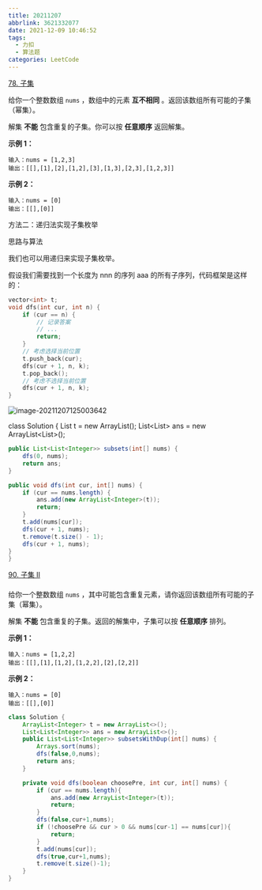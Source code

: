 ```yaml
---
title: 20211207
abbrlink: 3621332077
date: 2021-12-09 10:46:52
tags:
  - 力扣
  - 算法题
categories: LeetCode
---
```

[78. 子集](https://leetcode-cn.com/problems/subsets/)

给你一个整数数组 `nums` ，数组中的元素 **互不相同** 。返回该数组所有可能的子集（幂集）。

解集 **不能** 包含重复的子集。你可以按 **任意顺序** 返回解集。

**示例 1：**

```
输入：nums = [1,2,3]
输出：[[],[1],[2],[1,2],[3],[1,3],[2,3],[1,2,3]]
```

**示例 2：**

```
输入：nums = [0]
输出：[[],[0]]
```

方法二：递归法实现子集枚举

思路与算法

我们也可以用递归来实现子集枚举。

假设我们需要找到一个长度为 nnn 的序列 aaa 的所有子序列，代码框架是这样的：

```c++
vector<int> t;
void dfs(int cur, int n) {
    if (cur == n) {
        // 记录答案
        // ...
        return;
    }
    // 考虑选择当前位置
    t.push_back(cur);
    dfs(cur + 1, n, k);
    t.pop_back();
    // 考虑不选择当前位置
    dfs(cur + 1, n, k);
}


```

![image-20211207125003642](https://qingyun-test.oss-cn-hangzhou.aliyuncs.com/img/image-20211207125003642.png?x-oss-process=style/qingyun)

class Solution {
    List<Integer> t = new ArrayList<Integer>();
    List<List<Integer>> ans = new ArrayList<List<Integer>>();

```java
public List<List<Integer>> subsets(int[] nums) {
    dfs(0, nums);
    return ans;
}

public void dfs(int cur, int[] nums) {
    if (cur == nums.length) {
        ans.add(new ArrayList<Integer>(t));
        return;
    }
    t.add(nums[cur]);
    dfs(cur + 1, nums);
    t.remove(t.size() - 1);
    dfs(cur + 1, nums);
}
}
```

[90. 子集 II](https://leetcode-cn.com/problems/subsets-ii/)

#### 

给你一个整数数组 `nums` ，其中可能包含重复元素，请你返回该数组所有可能的子集（幂集）。

解集 **不能** 包含重复的子集。返回的解集中，子集可以按 **任意顺序** 排列。

**示例 1：**

```
输入：nums = [1,2,2]
输出：[[],[1],[1,2],[1,2,2],[2],[2,2]]
```

**示例 2：**

```
输入：nums = [0]
输出：[[],[0]]
```

```java
class Solution {
    ArrayList<Integer> t = new ArrayList<>();
    List<List<Integer>> ans = new ArrayList<>();
    public List<List<Integer>> subsetsWithDup(int[] nums) {
        Arrays.sort(nums);
        dfs(false,0,nums);
        return ans;
    }

    private void dfs(boolean choosePre, int cur, int[] nums) {
        if (cur == nums.length){
            ans.add(new ArrayList<Integer>(t));
            return;
        }
        dfs(false,cur+1,nums);
        if (!choosePre && cur > 0 && nums[cur-1] == nums[cur]){
            return;
        }
        t.add(nums[cur]);
        dfs(true,cur+1,nums);
        t.remove(t.size()-1);
    }
}
```

